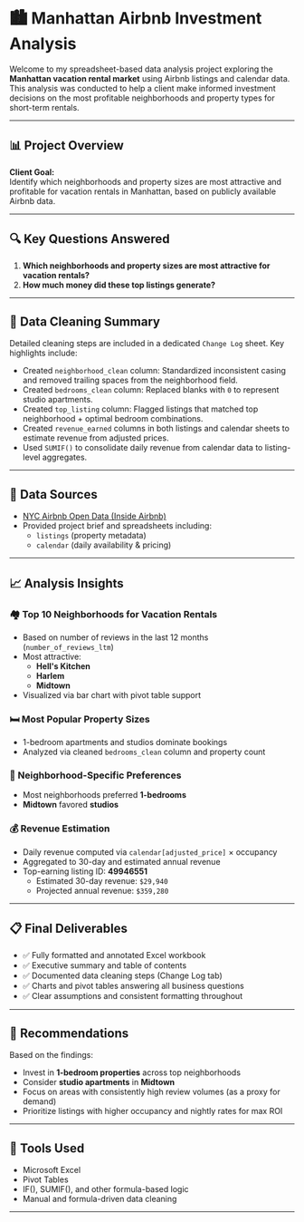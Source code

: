 # 🏙️ Manhattan Airbnb Investment Analysis

Welcome to my spreadsheet-based data analysis project exploring the **Manhattan vacation rental market** using Airbnb listings and calendar data. This analysis was conducted to help a client make informed investment decisions on the most profitable neighborhoods and property types for short-term rentals.

---

## 📊 Project Overview

**Client Goal:**  
Identify which neighborhoods and property sizes are most attractive and profitable for vacation rentals in Manhattan, based on publicly available Airbnb data.

---

## 🔍 Key Questions Answered

1. **Which neighborhoods and property sizes are most attractive for vacation rentals?**
2. **How much money did these top listings generate?**

---

## 🧹 Data Cleaning Summary

Detailed cleaning steps are included in a dedicated `Change Log` sheet. Key highlights include:

- Created `neighborhood_clean` column: Standardized inconsistent casing and removed trailing spaces from the neighborhood field.
- Created `bedrooms_clean` column: Replaced blanks with `0` to represent studio apartments.
- Created `top_listing` column: Flagged listings that matched top neighborhood + optimal bedroom combinations.
- Created `revenue_earned` columns in both listings and calendar sheets to estimate revenue from adjusted prices.
- Used `SUMIF()` to consolidate daily revenue from calendar data to listing-level aggregates.

---

## 📌 Data Sources

- [NYC Airbnb Open Data (Inside Airbnb)](http://insideairbnb.com/get-the-data.html)  
- Provided project brief and spreadsheets including:
  - `listings` (property metadata)
  - `calendar` (daily availability & pricing)

---

## 📈 Analysis Insights

### 🏘️ Top 10 Neighborhoods for Vacation Rentals
- Based on number of reviews in the last 12 months (`number_of_reviews_ltm`)
- Most attractive:  
  - **Hell's Kitchen**  
  - **Harlem**  
  - **Midtown**
- Visualized via bar chart with pivot table support

### 🛏️ Most Popular Property Sizes
- 1-bedroom apartments and studios dominate bookings
- Analyzed via cleaned `bedrooms_clean` column and property count

### 🧠 Neighborhood-Specific Preferences
- Most neighborhoods preferred **1-bedrooms**
- **Midtown** favored **studios**

### 💰 Revenue Estimation
- Daily revenue computed via `calendar[adjusted_price]` × occupancy
- Aggregated to 30-day and estimated annual revenue
- Top-earning listing ID: **49946551**
  - Estimated 30-day revenue: `$29,940`
  - Projected annual revenue: `$359,280`

---

## 📋 Final Deliverables

- ✅ Fully formatted and annotated Excel workbook
- ✅ Executive summary and table of contents
- ✅ Documented data cleaning steps (Change Log tab)
- ✅ Charts and pivot tables answering all business questions
- ✅ Clear assumptions and consistent formatting throughout

---

## 📎 Recommendations

Based on the findings:
- Invest in **1-bedroom properties** across top neighborhoods
- Consider **studio apartments** in **Midtown**
- Focus on areas with consistently high review volumes (as a proxy for demand)
- Prioritize listings with higher occupancy and nightly rates for max ROI

---

## 🧠 Tools Used

- Microsoft Excel  
- Pivot Tables  
- IF(), SUMIF(), and other formula-based logic  
- Manual and formula-driven data cleaning

---


